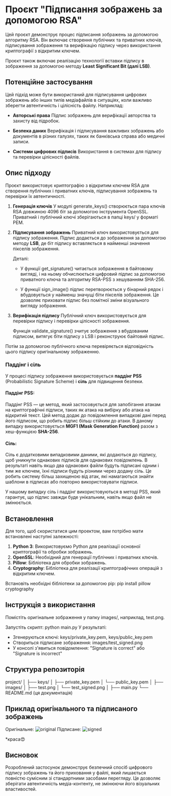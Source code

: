 # Проєкт "Підписання зображень за допомогою RSA"

Цей проєкт демонструє процес підписання зображень за допомогою алгоритму RSA. Він включає створення публічних та приватних ключів, підписування зображення та верифікацію підпису через використання криптографії з відкритим ключем. 

Проєкт також включає реалізацію технології вставки підпису в зображення за допомогою методу **Least Significant Bit (далі LSB)**.

## Потенційне застосування

Цей підхід може бути використаний для підписування цифрових зображень або інших типів медіафайлів в ситуаціях, коли важливо зберегти автентичність і цілісність файлу. Наприклад:

- **Авторські права**
 Підпис зображень для верифікації авторства та захисту від підробок.

- **Безпека даних**
 Верифікація і підписування важливих зображень або документів в різних галузях, таких як банківська справа або медичні записи.

- **Системи цифрових підписів**
 Використання в системах для підпису та перевірки цілісності файлів.

## Опис підходу

Проєкт використовує криптографію з відкритим ключем RSA для створення публічних і приватних ключів, підписування зображень та перевірки їх автентичності.

1. **Генерація ключів**
   У модулі generate_keys() створюється пара ключів RSA довжиною 4096 біт за допомогою інструмента OpenSSL. Приватний і публічний ключі зберігаються в папці keys/ у форматі PEM.

2. **Підписування зображень**
   Приватний ключ використовується для підпису зображення. Підпис додається до зображення за допомогою методу **LSB**, де біт підпису вставляється в найменші значення пікселів зображення.

   Деталі: 

   - У функції get_signature() читається зображення в байтовому вигляді, і на ньому обчислюється цифровий підпис за допомогою приватного ключа та алгоритму RSA-PSS з хешуванням SHA-256.

   - У функції sign_image() підпис перетворюється у бінарний рядок і вбудовується у найменш значущі біти пікселів зображення. Це дозволяє приховати підпис без помітної зміни візуального вигляду зображення.

3. **Верифікація підпису**
   Публічний ключ використовується для перевірки підпису і перевірки цілісності зображення.

   Функція validate_signature() зчитує зображення з вбудованим підписом, витягує біти підпису з LSB і реконструює байтовий підпис.

Потім за допомогою публічного ключа перевіряється відповідність цього підпису оригінальному зображенню.

### Паддінг і сіль

У процесі підпису зображення використовується **паддінг PSS** (Probabilistic Signature Scheme) і **сіль** для підвищення безпеки.

#### Паддінг PSS:
Паддінг PSS — це метод, який застосовується для запобігання атакам на криптографічні підписи, таких як атака на вибірку або атака на відкритий текст. Цей метод додає до повідомлення випадкові дані перед його підписом, що робить підпис більш стійким до атаки. В даному випадку використовується **MGF1 (Mask Generation Function)** разом з хеш-функцією **SHA-256**.

#### Сіль:
Сіль є додатковими випадковими даними, які додаються до підпису, щоб уникнути однакових підписів для однакових повідомлень. В результаті навіть якщо два однакових файли будуть підписані одним і тим же ключем, їхні підписи будуть різними через додану сіль. Це робить систему більш захищеною від атак, які намагаються знайти шаблони в підписах або повторно використовувати підписи.

У нашому випадку сіль і паддінг використовуються в методі PSS, який гарантує, що підпис завжди буде унікальним, навіть якщо файл не змінюється.

## Встановлення

Для того, щоб скористатися цим проектом, вам потрібно мати встановлені наступні залежності:

1. **Python 3**: Використовуємо Python для реалізації основної криптографії та обробки зображень.
2. **OpenSSL**: Необхідний для генерації публічних і приватних ключів.
3. **Pillow**: Бібліотека для обробки зображень.
4. **Cryptography**: Бібліотека для реалізації криптографічних операцій з відкритим ключем.

Встановіть необхідні бібліотеки за допомогою pip:
pip install pillow cryptography

## Інструкція з використання
Помістіть оригінальне зображення у папку images/, наприклад, test.png.

Запустіть скрипт: python main.py
У результаті:
- Згенеруються ключі: keys/private_key.pem, keys/public_key.pem 
- Створиться підписане зображення: images/test_signed.png 
- У консолі з'явиться повідомлення:
   "Signature is correct" або "Signature is incorrect"

## Структура репозиторія

project/
│
├── keys/
│   ├── private_key.pem
│   └── public_key.pem
│
├── images/
│   ├── test.png
│   └── test_signed.png
│
├── main.py
└── README.md (ця документація)

## Приклад оригінального та підписаного зображень

Оригінальне:  ![original](/images/test.png)
Підписане: ![signed](/images/test_signed.png)

*краса😍

## Висновок
Розроблений застосунок демонструє безпечний спосіб цифрового підпису зображень та його приховання у файлі, який лишається повністю сумісним зі стандартними засобами перегляду. Це дозволяє зберігати автентичність медіа-контенту, не змінюючи його візуальних властивостей.


